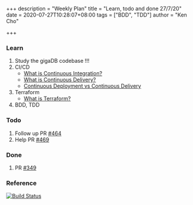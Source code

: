 +++
description = "Weekly Plan"
title = "Learn, todo and done 27/7/20"
date = 2020-07-27T10:28:07+08:00
tags = ["BDD", "TDD"]
author = "Ken Cho"

+++  
### Learn
1. Study the gigaDB codebase !!!
2. CI/CD
    - [What is Continuous Integration?](https://www.youtube.com/watch?v=1er2cjUq1UI&vl=en)
    - [What is Continuous Delivery?](https://www.youtube.com/watch?v=2TTU5BB-k9U)
    - [Continuous Deployment vs Continuous Delivery](https://www.youtube.com/watch?v=LNLKZ4Rvk8w)
3. Terraform
    - [What is Terraform?](https://www.ibm.com/cloud/learn/terraform)
3. BDD, TDD

### Todo
1. Follow up PR [#464](https://github.com/gigascience/gigadb-website/pull/464)
2. Help PR [#469](https://github.com/gigascience/gigadb-website/pull/469)

### Done
1. PR [#349](https://github.com/gigascience/gigadb-website/pull/470)

### Reference


[![Build Status](https://travis-ci.org/kencho51/gigathing.svg?branch=master)](https://travis-ci.org/kencho51/gigathing)


